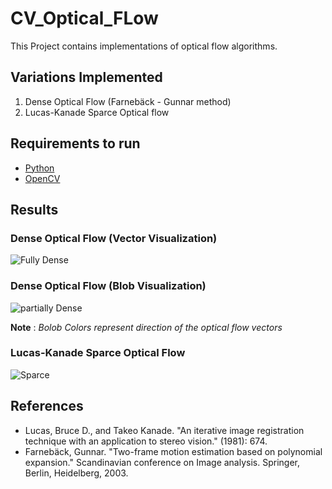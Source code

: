 # CV_Optical_FLow
This Project contains implementations of optical flow algorithms.

## Variations Implemented
1. Dense Optical Flow (Farnebäck - Gunnar method)
2. Lucas-Kanade Sparce Optical flow

## Requirements to run
- [Python](https://www.python.org/downloads/)
- [OpenCV](https://pypi.org/project/opencv-python/)

## Results

### Dense Optical Flow (Vector Visualization)
![Fully Dense](./results/fully_dense.gif)

### Dense Optical Flow (Blob Visualization)
![partially Dense](./results/partial_dense..gif)

**Note** : *Bolob Colors represent direction of the optical flow vectors*

### Lucas-Kanade Sparce Optical Flow
![Sparce](results/sparce.gif)

## References
- Lucas, Bruce D., and Takeo Kanade. "An iterative image registration technique with an application to stereo vision." (1981): 674.
- Farnebäck, Gunnar. "Two-frame motion estimation based on polynomial expansion." Scandinavian conference on Image analysis. Springer, Berlin, Heidelberg, 2003.
